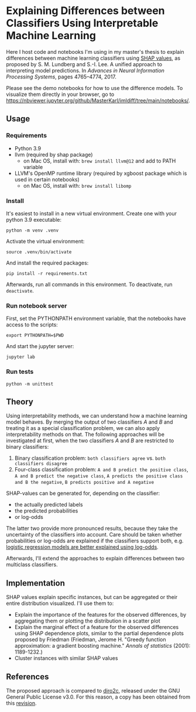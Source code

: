 # Explaining Differences between Classifiers Using Interpretable Machine Learning

Here I host code and notebooks I'm using in my master's thesis to explain differences between machine learning classifiers using [SHAP values](https://shap.readthedocs.io/en/latest/), as proposed by S. M. Lundberg and S.-I. Lee. A unified approach to interpreting model predictions. In _Advances in Neural Information Processing Systems_, pages 4765–4774, 2017.

Please see the demo notebooks for how to use the difference models. To visualize them directly in your browser, go to https://nbviewer.jupyter.org/github/MasterKarl/imldiff/tree/main/notebooks/.

## Usage

### Requirements
- Python 3.9
- llvm (required by shap package)
  - on Mac OS, install with: `brew install llvm@12` and add to PATH variable
- LLVM's OpenMP runtime library (required by xgboost package which is used in certain notebooks)
  - on Mac OS, install with: `brew install libomp`

### Install
It's easiest to install in a new virtual environment. Create one with your python 3.9 executable:

```
python -m venv .venv
```

Activate the virtual environment:
```
source .venv/bin/activate
```

And install the required packages:
```
pip install -r requirements.txt
```

Afterwards, run all commands in this environment. To deactivate, run `deactivate`.

### Run notebook server

First, set the PYTHONPATH environment variable, that the notebooks have access to the scripts:
```
export PYTHONPATH=$PWD
```

And start the jupyter server:
```
jupyter lab
```

### Run tests

```
python -m unittest
```

## Theory

Using interpretability methods, we can understand how a machine learning model behaves. By merging the output of two classifiers _A_ and _B_ and treating it as a special classification problem, we can also apply interpretability methods on that. The following approaches will be investigated at first, when the two classifiers _A_ and _B_ are restricted to binary classifiers:

1. Binary classification problem: `both classifiers agree` vs. `both classifiers disagree`
2. Four-class classification problem: `A and B predict the positive class`, `A and B predict the negative class`, `A predicts the positive class and B the negative`, `B predicts positive and A negative`

SHAP-values can be generated for, depending on the classifier:
- the actually predicted labels
- the predicted probabilities
- or log-odds

The latter two provide more pronounced results, because they take the uncertainty of the classifiers into account. Care should be taken whether probabilities or log-odds are explained if the classifiers support both, e.g. [logistic regression models are better explained using log-odds](https://shap.readthedocs.io/en/latest/example_notebooks/overviews/An%20introduction%20to%20explainable%20AI%20with%20Shapley%20values.html).

Afterwards, I'll extend the approaches to explain differences between two multiclass classifiers.

## Implementation

SHAP values explain specific instances, but can be aggregated or their entire distribution visualized. I'll use them to:

- Explain the importance of the features for the observed differences, by aggregating them or plotting the distribution in a scatter plot
- Explain the marginal effect of a feature for the observed differences using SHAP dependence plots, similar to the partial dependence plots proposed by Friedman (Friedman, Jerome H. "Greedy function approximation: a gradient boosting machine." _Annals of statistics_ (2001): 1189-1232.)
- Cluster instances with similar SHAP values


## References

The proposed approach is compared to [diro2c](https://gitlab.com/andsta/diro2c), released under the GNU General Public License v3.0. For this reason, a copy has been obtained from this [revision](https://gitlab.com/andsta/diro2c/-/commit/176095eba8740cac81cfbb9a545300018c8af82c).
